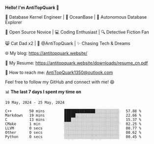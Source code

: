 
**Hello! I'm AntiTopQuark 👋**

🔧 Database Kernel Engineer | 🌊 OceanBase | 🤖 Autonomous Database Explorer

🌱 Open Source Novice | 💻 Coding Enthusiast | 🔍 Detective Fiction Fan

😸 Cat Dad x2 | 🎉 @AntiTopQuark | ✨ Chasing Tech & Dreams

🌐 My blog: https://antitopquark.website/

📄 My Resume: https://antitopquark.website/downloads/resume_cn.pdf

📧 How to reach me: AntiTopQuark1350@outlook.com

Feel free to follow my GitHub and connect with me! 😄

📊 **The last 7 days I spent my time on** 

<!--START_SECTION:waka-->
```text
19 May, 2024 - 25 May, 2024

C++        50 mins         ██████████████░░░░░░░░░░░   57.88 % 
Markdown   19 mins         █████░░░░░░░░░░░░░░░░░░░░   22.66 % 
C          13 mins         ███░░░░░░░░░░░░░░░░░░░░░░   15.37 % 
CMake      1 min           ░░░░░░░░░░░░░░░░░░░░░░░░░   02.25 % 
LLVM       0 secs          ░░░░░░░░░░░░░░░░░░░░░░░░░   00.77 % 
Other      0 secs          ░░░░░░░░░░░░░░░░░░░░░░░░░   00.62 % 
Python     0 secs          ░░░░░░░░░░░░░░░░░░░░░░░░░   00.45 %
```
<!--END_SECTION:waka-->


